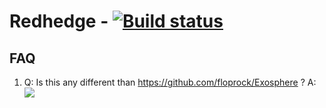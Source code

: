# Redhedge - [![Build status](https://ci.appveyor.com/api/projects/status/bo6hdpmhfp8647y5?svg=true)](https://ci.appveyor.com/project/sineflex/redhedge)

## FAQ
1. Q: Is this any different than https://github.com/floprock/Exosphere ?
   A: <img src="https://i.kym-cdn.com/entries/icons/original/000/028/596/dsmGaKWMeHXe9QuJtq_ys30PNfTGnMsRuHuo_MUzGCg.jpg">
